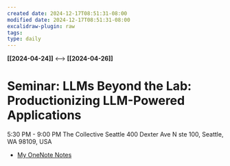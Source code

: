 ```yaml
---
created date: 2024-12-17T08:51:31-08:00
modified date: 2024-12-17T08:51:31-08:00
excalidraw-plugin: raw
tags: 
type: daily
---
```

**[[2024-04-24]]**  <-->  **[[2024-04-26]]**

# Seminar: LLMs Beyond the Lab: Productionizing LLM-Powered Applications
5:30 PM - 9:00 PM
The Collective Seattle
400 Dexter Ave N ste 100, Seattle, WA 98109, USA

- [My OneNote Notes](onenote:https://d.docs.live.net/4bbd96b3698748f8/Documents/Geli/LLMs.one#Seminar%20LLMs%20Beyond%20the%20Lab%20Productionizing%20LLM-Powered%20Applications&section-id={D5EB236C-D9E9-42D2-898B-A0BE0DB032C2}&page-id={74F76F26-F830-41C5-844F-20751EB33181}&end)


